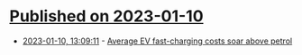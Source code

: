 # [Published on 2023-01-10](index.md)

* [2023-01-10, 13:09:11](https://news.ycombinator.com/item?id=34324270) - [Average EV fast-charging costs soar above petrol](https://www.autocar.co.uk/car-news/consumer/average-ev-fast-charging-costs-soar-above-petrol)
